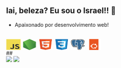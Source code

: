 ## Iai, beleza?  Eu sou o Israel!! 👋
- Apaixonado por desenvolvimento web!
<!-- Linguagens Icons -->
 </div>
  <div style="display: inline_block"><br>
    <img align="center" alt="Israel-Js" height="30" width="40" src="https://raw.githubusercontent.com/devicons/devicon/master/icons/javascript/javascript-original.svg">
    <img align="center" alt="Israel-Js" height="30" width="40" src="https://raw.githubusercontent.com/devicons/devicon/master/icons/nodejs/nodejs-original.svg">
    <img align="center" alt="Israel-HTML" height="30" width="40" src="https://raw.githubusercontent.com/devicons/devicon/master/icons/html5/html5-original.svg">
    <img align="center" alt="Israel-CSS" height="30" width="40" src="https://raw.githubusercontent.com/devicons/devicon/master/icons/css3/css3-original.svg">
    <img align="center" alt="Israel-Bash" height="30" width="40" src="https://raw.githubusercontent.com/devicons/devicon/master/icons/postgresql/postgresql-original.svg">
    <img align="center" alt="Israel-Bash" height="30" width="40" src="https://raw.githubusercontent.com/devicons/devicon/master/icons/ubuntu/ubuntu-original.svg">
   
</div>
##
<!--Redes Sociais-->
<div> 
  <a href = "mailto:israel.abreu95@gmail.com"><img src="https://img.shields.io/badge/-Gmail-%23333?style=for-the-badge&logo=gmail&logoColor=white" target="_blank"></a>
  <a href="https://www.linkedin.com/in/israelabreoliv/" target="_blank"><img src="https://img.shields.io/badge/-LinkedIn-%230077B5?style=for-the-badge&logo=linkedin&logoColor=white" target="_blank"></a> 
</div>
